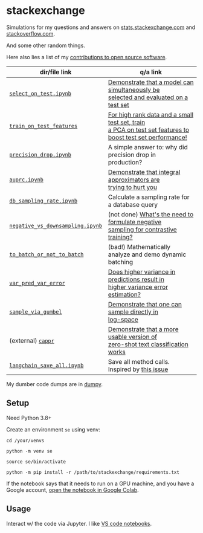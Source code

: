 # stackexchange

Simulations for my questions and answers on
[stats.stackexchange.com](https://stats.stackexchange.com/users/337906/) and
[stackoverflow.com](https://stackoverflow.com/users/18758987/).

And some other random things.

Here also lies a list of my [contributions to open source
software](https://github.com/kddubey/stackexchange/blob/main/oss.md).


| dir/file link                                                                                                         | q/a link                                                                                                                                                  |
|-----------------------------------------------------------------------------------------------------------------------|-----------------------------------------------------------------------------------------------------------------------------------------------------------|
| [`select_on_test.ipynb`](https://github.com/kddubey/stats-stackexchange/blob/main/select_on_test.ipynb)               | [Demonstrate that a model can simultaneously be <br> selected and evaluated on a test set](https://stats.stackexchange.com/a/570680/337906)               |
| [`train_on_test_features`](https://github.com/kddubey/stats-stackexchange/tree/main/train_on_test_features)           | [For high rank data and a small test set, train <br> a PCA on test set features to boost test set performance!](https://stats.stackexchange.com/a/614033) |
| [`precision_drop.ipynb`](https://github.com/kddubey/stackexchange/blob/main/precision_drop.ipynb)                     | A simple answer to: why did precision drop in <br> production?                                                                                            |
| [`auprc.ipynb`](https://github.com/kddubey/stackexchange/blob/main/auprc.ipynb)                                       | [Demonstrate that integral approximators are <br> trying to hurt you](https://stats.stackexchange.com/a/623015/337906)                                    |
| [`db_sampling_rate.ipynb`](https://github.com/kddubey/stackexchange/blob/main/db_sampling_rate.ipynb)                 | Calculate a sampling rate for a database query                                                                                                            |
| [`negative_vs_downsampling.ipynb`](https://github.com/kddubey/stackexchange/blob/main/negative_vs_downsampling.ipynb) | (not done) [What's the need to formulate negative <br> sampling for contrastive training?](https://stats.stackexchange.com/q/623900/337906)               |
| [`to_batch_or_not_to_batch`](https://github.com/kddubey/stackexchange/tree/main/to_batch_or_not_to_batch)             | (bad!) Mathematically analyze and demo dynamic <br> batching                                                                                              |
| [`var_pred_var_error`](https://github.com/kddubey/stats-stackexchange/tree/main/var_pred_var_error)                   | [Does higher variance in predictions result in <br> higher variance error estimation?](https://stats.stackexchange.com/q/568492/337906)                   |
| [`sample_via_gumbel`](https://github.com/kddubey/stats-stackexchange/blob/main/sample_via_gumbel)                     | [Demonstrate that one can sample directly in <br> log-space](https://stackoverflow.com/a/76230531/18758987)                                               |
| (external) [`cappr`](https://github.com/kddubey/cappr)                                                                | [Demonstrate that a more usable version of <br> zero-shot text classification works](https://stats.stackexchange.com/q/601159/337906)                     |
| [`langchain_save_all.ipynb`](https://github.com/kddubey/stackexchange/blob/main/langchain_save_all.ipynb)             | Save all method calls. Inspired by [this issue](https://github.com/langchain-ai/langchain/issues/912)                                                     |

My dumber code dumps are in [dumpy](https://github.com/kddubey/dumpy).

## Setup

Need Python 3.8+

Create an environment `se` using venv:

```
cd /your/venvs

python -m venv se

source se/bin/activate

python -m pip install -r /path/to/stackexchange/requirements.txt
```

If the notebook says that it needs to run on a GPU machine, and you have a Google
account, [open the notebook in Google
Colab](https://stackoverflow.com/a/67344477/18758987).


## Usage

Interact w/ the code via Jupyter. I like [VS code
notebooks](https://code.visualstudio.com/docs/datascience/jupyter-notebooks).

